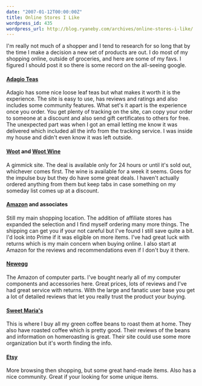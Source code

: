 ```yaml
---
date: "2007-01-12T00:00:00Z"
title: Online Stores I Like
wordpress_id: 435
wordpress_url: http://blog.ryaneby.com/archives/online-stores-i-like/
---
```

I'm really not much of a shopper and I tend to research for so long that by the time I make a decision a new set of products are out. I do most of my shopping online, outside of groceries, and here are some of my favs. I figured I should post it so there is some record on the all-seeing google.

<h4><a href="http://www.adagio.com/">Adagio Teas</a></h4>

Adagio has some nice loose leaf teas but what makes it worth it is the experience. The site is easy to use, has reviews and ratings and also includes some community features. What set's it apart is the experience once you order. You get plenty of tracking on the site, can copy your order to someone at a discount and also send gift certificates to others for free. The unexpected part was when I got an email letting me know it was delivered which included all the info from the tracking service. I was inside my house and didn't even know it was left outside.

<h4><a href="http://www.woot.com/">Woot</a> and <a href="http://wine.woot.com/">Woot Wine</a></h4>

A gimmick site. The deal is available only for 24 hours or until it's sold out, whichever comes first. The wine is available for a week it seems. Goes for the impulse buy but they do have some great deals. I haven't actually ordered anything from them but keep tabs in case something on my someday list comes up at a discount.

<h4><a href="http://amazon.com/">Amazon</a> and associates</h4>

Still my main shopping location. The addition of affiliate stores has expanded the selection and I find myself ordering many more things. The shipping can get you if your not careful but I've found I still save quite a bit. I'd look into Prime if it was eligible on more items. I've had great luck with returns which is my main concern when buying online. I also start at Amazon for the reviews and recommendations even if I don't buy it there.

<h4><a href="http://www.newegg.com/">Newegg</a></h4>

The Amazon of computer parts. I've bought nearly all of my computer components and accessories here. Great prices, lots of reviews and I've had great service with returns. With the large and fanatic user base you get a lot of detailed reviews that let you really trust the product your buying.

<h4><a href="http://sweetmarias.com/">Sweet Maria's</a></h4>

This is where I buy all my green coffee beans to roast them at home. They also have roasted coffee which is pretty good. Their reviews of the beans and information on homeroasting is great. Their site could use some more organization but it's worth finding the info.

<h4><a href="http://www.etsy.com/">Etsy</a></h4>

More browsing then shopping, but some great hand-made items. Also has a nice community. Great if your looking for some unique items.

